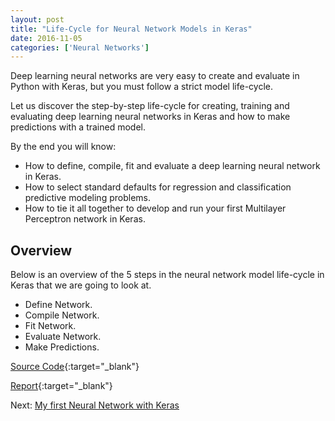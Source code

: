 ```yaml
---
layout: post
title: "Life-Cycle for Neural Network Models in Keras"
date: 2016-11-05
categories: ['Neural Networks']
---
```


Deep learning neural networks are very easy to create and evaluate in Python with Keras, but you must follow a strict model life-cycle.

Let us discover the step-by-step life-cycle for creating, training and evaluating deep learning neural networks in Keras and how to make predictions with a trained model.

By the end you will know:

- How to define, compile, fit and evaluate a deep learning neural network in Keras.
- How to select standard defaults for regression and classification predictive modeling problems.
- How to tie it all together to develop and run your first Multilayer Perceptron network in Keras.

## Overview

Below is an overview of the 5 steps in the neural network model life-cycle in Keras that we are going to look at.

- Define Network.
- Compile Network.
- Fit Network.
- Evaluate Network.
- Make Predictions.

[Source Code](https://github.com/srikanthpagadala/neural-network-projects/tree/master/Life-Cycle%20for%20Neural%20Network%20Models%20in%20Keras){:target="_blank"}

[Report](http://htmlpreview.github.io/?https://github.com/srikanthpagadala/neural-network-projects/blob/master/Life-Cycle%20for%20Neural%20Network%20Models%20in%20Keras/report.html){:target="_blank"}


Next: [My first Neural Network with Keras](/notes/2016/11/05/my-first-neural-network-with-keras)